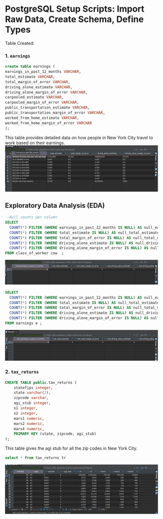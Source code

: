 # PostgreSQL Setup Scripts: Import Raw Data, Create Schema, Define Types

Table Created:

### 1. `earnings`

```sql
create table earnings (
earnings_in_past_12_months VARCHAR,
total_estimate VARCHAR,
total_margin_of_error VARCHAR,
driving_alone_estimate VARCHAR,
driving_alone_margin_of_error VARCHAR,
carpooled_estimate VARCHAR,
carpooled_margin_of_error VARCHAR,
public_transportation_estimate VARCHAR,
public_transportation_margin_of_error VARCHAR,
worked_from_home_estimate VARCHAR,
worked_from_home_margin_of_error VARCHAR
);
```
This table provides detailed data on how people in New York City travel to work based on their earnings. 
![alt text](image-1.png)
## Exploratory Data Analysis (EDA) 

```sql
--Null counts per column 
SELECT
  COUNT(*) FILTER (WHERE earnings_in_past_12_months IS NULL) AS null_earnings_in_past_12_months,
  COUNT(*) FILTER (WHERE total_estimate IS NULL) AS null_total_estimate,
  COUNT(*) FILTER (WHERE total_margin_of_error IS NULL) AS null_total_margin_of_error,
  COUNT(*) FILTER (WHERE driving_alone_estimate IS NULL) AS null_driving_alone_estimate,
  COUNT(*) FILTER (WHERE driving_alone_margin_of_error IS NULL) AS null_driving_alone_margin_of_error
FROM class_of_worker cow  ;
```
![alt text](image-2.png)

```sql 
SELECT
  COUNT(*) FILTER (WHERE earnings_in_past_12_months IS NULL) AS null_earnings_in_past_12_months,
  COUNT(*) FILTER (WHERE total_estimate IS NULL) AS null_total_estimate,
  COUNT(*) FILTER (WHERE total_margin_of_error IS NULL) AS null_total_margin_of_error,
  COUNT(*) FILTER (WHERE driving_alone_estimate IS NULL) AS null_driving_alone_estimate,
  COUNT(*) FILTER (WHERE driving_alone_margin_of_error IS NULL) AS null_driving_alone_margin_of_error
FROM earnings e ;
```
![alt text](image-3.png)

### 2. `tax_returns`

```sql
CREATE TABLE public.tax_returns (
	statefips integer,
	state varchar(2),
	zipcode varchar,
	agi_stub integer,
	n1 integer,
	n2 integer,
	mars1 numeric,
	mars2 numeric,
	mars4 numeric,
	PRIMARY KEY (state, zipcode, agi_stub)
);
```
This table gives the agi stub for all the zip codes in New York City. 

```sql 
select * from tax_returns tr 
```
![alt text](image.png)




